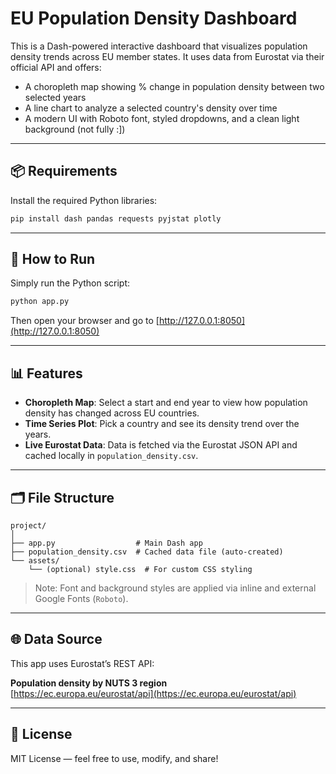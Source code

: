 # EU Population Density Dashboard

This is a Dash-powered interactive dashboard that visualizes population density trends across EU member states. It uses data from Eurostat via their official API and offers:

- A choropleth map showing % change in population density between two selected years
- A line chart to analyze a selected country's density over time
- A modern UI with Roboto font, styled dropdowns, and a clean light background (not fully :])

---

## 📦 Requirements

Install the required Python libraries:

```bash
pip install dash pandas requests pyjstat plotly
```

---

## 🚀 How to Run

Simply run the Python script:

```bash
python app.py
```

Then open your browser and go to [http://127.0.0.1:8050](http://127.0.0.1:8050)

---

## 📊 Features

- **Choropleth Map**: Select a start and end year to view how population density has changed across EU countries.
- **Time Series Plot**: Pick a country and see its density trend over the years.
- **Live Eurostat Data**: Data is fetched via the Eurostat JSON API and cached locally in `population_density.csv`.

---

## 🗂 File Structure

```
project/
│
├── app.py                  # Main Dash app
├── population_density.csv  # Cached data file (auto-created)
└── assets/
    └── (optional) style.css  # For custom CSS styling
```

> Note: Font and background styles are applied via inline and external Google Fonts (`Roboto`).

---

## 🌐 Data Source

This app uses Eurostat’s REST API:

**Population density by NUTS 3 region**  
[https://ec.europa.eu/eurostat/api](https://ec.europa.eu/eurostat/api)

---

## 📄 License

MIT License — feel free to use, modify, and share!
